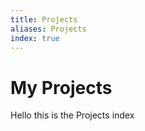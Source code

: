 ```yaml
---
title: Projects
aliases: Projects
index: true
---
```


# My Projects

Hello this is the Projects index
